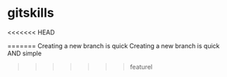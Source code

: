 # gitskills
<<<<<<< HEAD

=======
Creating a new branch is quick
Creating a new branch is quick AND simple
>>>>>>> featurel
